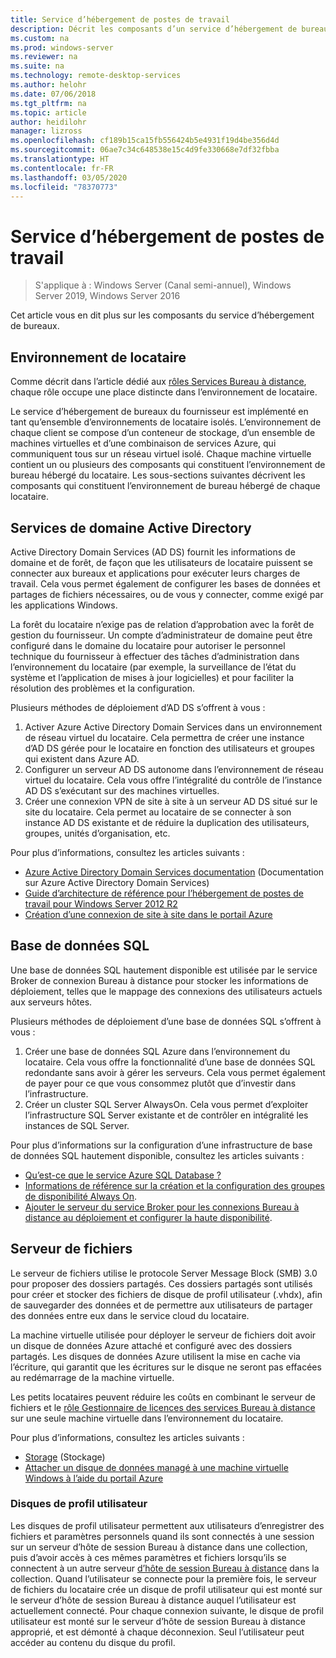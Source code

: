 ```yaml
---
title: Service d’hébergement de postes de travail
description: Décrit les composants d’un service d’hébergement de bureaux.
ms.custom: na
ms.prod: windows-server
ms.reviewer: na
ms.suite: na
ms.technology: remote-desktop-services
ms.author: helohr
ms.date: 07/06/2018
ms.tgt_pltfrm: na
ms.topic: article
author: heidilohr
manager: lizross
ms.openlocfilehash: cf189b15ca15fb556424b5e4931f19d4be356d4d
ms.sourcegitcommit: 06ae7c34c648538e15c4d9fe330668e7df32fbba
ms.translationtype: HT
ms.contentlocale: fr-FR
ms.lasthandoff: 03/05/2020
ms.locfileid: "78370773"
---
```

# <a name="desktop-hosting-service"></a>Service d’hébergement de postes de travail

>S'applique à : Windows Server (Canal semi-annuel), Windows Server 2019, Windows Server 2016

Cet article vous en dit plus sur les composants du service d’hébergement de bureaux.

## <a name="tenant-environment"></a>Environnement de locataire

Comme décrit dans l’article dédié aux [rôles Services Bureau à distance](rds-roles.md), chaque rôle occupe une place distincte dans l’environnement de locataire.

Le service d’hébergement de bureaux du fournisseur est implémenté en tant qu’ensemble d’environnements de locataire isolés. L’environnement de chaque client se compose d’un conteneur de stockage, d’un ensemble de machines virtuelles et d’une combinaison de services Azure, qui communiquent tous sur un réseau virtuel isolé. Chaque machine virtuelle contient un ou plusieurs des composants qui constituent l’environnement de bureau hébergé du locataire. Les sous-sections suivantes décrivent les composants qui constituent l’environnement de bureau hébergé de chaque locataire.

## <a name="active-directory-domain-services"></a>Services de domaine Active Directory

Active Directory Domain Services (AD DS) fournit les informations de domaine et de forêt, de façon que les utilisateurs de locataire puissent se connecter aux bureaux et applications pour exécuter leurs charges de travail. Cela vous permet également de configurer les bases de données et partages de fichiers nécessaires, ou de vous y connecter, comme exigé par les applications Windows.

La forêt du locataire n’exige pas de relation d’approbation avec la forêt de gestion du fournisseur. Un compte d’administrateur de domaine peut être configuré dans le domaine du locataire pour autoriser le personnel technique du fournisseur à effectuer des tâches d’administration dans l’environnement du locataire (par exemple, la surveillance de l’état du système et l’application de mises à jour logicielles) et pour faciliter la résolution des problèmes et la configuration.

Plusieurs méthodes de déploiement d’AD DS s’offrent à vous :

1. Activer Azure Active Directory Domain Services dans un environnement de réseau virtuel du locataire. Cela permettra de créer une instance d’AD DS gérée pour le locataire en fonction des utilisateurs et groupes qui existent dans Azure AD.
2. Configurer un serveur AD DS autonome dans l’environnement de réseau virtuel du locataire. Cela vous offre l’intégralité du contrôle de l’instance AD DS s’exécutant sur des machines virtuelles.
3. Créer une connexion VPN de site à site à un serveur AD DS situé sur le site du locataire. Cela permet au locataire de se connecter à son instance AD DS existante et de réduire la duplication des utilisateurs, groupes, unités d’organisation, etc.

Pour plus d’informations, consultez les articles suivants :

* [Azure Active Directory Domain Services documentation](https://docs.microsoft.com/azure/active-directory-domain-services/) (Documentation sur Azure Active Directory Domain Services)
* [Guide d’architecture de référence pour l’hébergement de postes de travail pour Windows Server 2012 R2](https://docs.microsoft.com/azure/vpn-gateway/vpn-gateway-howto-site-to-site-resource-manager-portal)
* [Création d’une connexion de site à site dans le portail Azure](https://docs.microsoft.com/azure/vpn-gateway/vpn-gateway-howto-site-to-site-resource-manager-portal)

## <a name="sql-database"></a>Base de données SQL

Une base de données SQL hautement disponible est utilisée par le service Broker de connexion Bureau à distance pour stocker les informations de déploiement, telles que le mappage des connexions des utilisateurs actuels aux serveurs hôtes.

Plusieurs méthodes de déploiement d’une base de données SQL s’offrent à vous :

1. Créer une base de données SQL Azure dans l’environnement du locataire. Cela vous offre la fonctionnalité d’une base de données SQL redondante sans avoir à gérer les serveurs. Cela vous permet également de payer pour ce que vous consommez plutôt que d’investir dans l’infrastructure.
2. Créer un cluster SQL Server AlwaysOn. Cela vous permet d’exploiter l’infrastructure SQL Server existante et de contrôler en intégralité les instances de SQL Server.

Pour plus d’informations sur la configuration d’une infrastructure de base de données SQL hautement disponible, consultez les articles suivants :

* [Qu’est-ce que le service Azure SQL Database ?](https://docs.microsoft.com/azure/sql-database/sql-database-technical-overview)
* [Informations de référence sur la création et la configuration des groupes de disponibilité Always On](https://docs.microsoft.com/sql/database-engine/availability-groups/windows/creation-and-configuration-of-availability-groups-sql-server?view=sql-server-2017).
* [Ajouter le serveur du service Broker pour les connexions Bureau à distance au déploiement et configurer la haute disponibilité](rds-connection-broker-cluster.md).

## <a name="file-server"></a>Serveur de fichiers

Le serveur de fichiers utilise le protocole Server Message Block (SMB) 3.0 pour proposer des dossiers partagés. Ces dossiers partagés sont utilisés pour créer et stocker des fichiers de disque de profil utilisateur (.vhdx), afin de sauvegarder des données et de permettre aux utilisateurs de partager des données entre eux dans le service cloud du locataire.

La machine virtuelle utilisée pour déployer le serveur de fichiers doit avoir un disque de données Azure attaché et configuré avec des dossiers partagés. Les disques de données Azure utilisent la mise en cache via l’écriture, qui garantit que les écritures sur le disque ne seront pas effacées au redémarrage de la machine virtuelle.

Les petits locataires peuvent réduire les coûts en combinant le serveur de fichiers et le [rôle Gestionnaire de licences des services Bureau à distance](rds-roles.md#remote-desktop-licensing) sur une seule machine virtuelle dans l’environnement du locataire.

Pour plus d’informations, consultez les articles suivants :

* [Storage](../../storage/storage.md) (Stockage)
* [Attacher un disque de données managé à une machine virtuelle Windows à l’aide du portail Azure](https://docs.microsoft.com/azure/virtual-machines/windows/attach-managed-disk-portal?toc=%2Fazure%2Fvirtual-machines%2Fwindows%2Fclassic%2Ftoc.json)

### <a name="user-profile-disks"></a>Disques de profil utilisateur

Les disques de profil utilisateur permettent aux utilisateurs d’enregistrer des fichiers et paramètres personnels quand ils sont connectés à une session sur un serveur d’hôte de session Bureau à distance dans une collection, puis d’avoir accès à ces mêmes paramètres et fichiers lorsqu’ils se connectent à un autre serveur [d’hôte de session Bureau à distance](rds-roles.md#remote-desktop-session-host) dans la collection. Quand l’utilisateur se connecte pour la première fois, le serveur de fichiers du locataire crée un disque de profil utilisateur qui est monté sur le serveur d’hôte de session Bureau à distance auquel l’utilisateur est actuellement connecté. Pour chaque connexion suivante, le disque de profil utilisateur est monté sur le serveur d’hôte de session Bureau à distance approprié, et est démonté à chaque déconnexion. Seul l’utilisateur peut accéder au contenu du disque du profil.